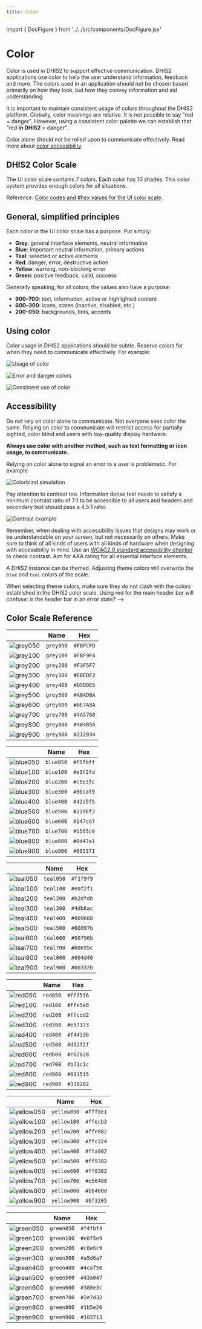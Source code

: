 ```yaml
---
title: Color
---
```


import { DocFigure } from '../../src/components/DocFigure.jsx'

# Color

Color is used in DHIS2 to support effective communication. DHIS2 applications use color to help the user understand information, feedback and more. The colors used in an application should not be chosen based primarily on how they look, but how they convey information and aid understanding.

It is important to maintain consistent usage of colors throughout the DHIS2 platform. Globally, color meanings are relative. It is not possible to say "red = danger". However, using a consistent color palette we can establish that "red **in DHIS2** = danger".

Color alone should not be relied upon to communicate effectively. Read more about [color accessibility](#accessibility).

## DHIS2 Color Scale

<DocFigure src="/images/color/color-scale.png" caption="The UI color scale" alt="Example swatches of the UI color scale"/>

The UI color scale contains 7 colors. Each color has 10 shades. This color system provides enough colors for all situations.

Reference: [Color codes and #hex values for the UI color scale](#color-scale-reference).

## General, simplified principles

Each color in the UI color scale has a purpose. Put simply:

-   **Grey**: general interface elements, neutral information
-   **Blue**: important neutral information, primary actions
-   **Teal**: selected or active elements
-   **Red**: danger, error, destructive action
-   **Yellow**: warning, non-blocking error
-   **Green**: positive feedback, valid, success

Generally speaking, for all colors, the values also have a purpose:

-   **900–700**: text, information, active or highlighted content
-   **600–300**: icons, states (inactive, disabled, etc.)
-   **200–050**: backgrounds, tints, accents

## Using color

Color usage in DHIS2 applications should be subtle. Reserve colors for when they need to communicate effectively. For example:

![Usage of color](/images/color/ex-color-1.png)

![Error and danger colors](/images/color/ex-color-2.png)

![Consistent use of color](/images/color/ex-color-3.png)

## Accessibility

Do not rely on color alone to communicate. Not everyone sees color the same. Relying on color to communicate will restrict access for partially sighted, color blind and users with low-quality display hardware.

**Always use color with another method, such as text formatting or icon usage, to communicate.**

Relying on color alone to signal an error to a user is problematic. For example:

![Colorblind simulation](/images/color/ex-color-4.png)

Pay attention to contrast too. Information dense text needs to satisfy a minimum contrast ratio of 7:1 to be accessible to all users and headers and secondary text should pass a 4.5:1 ratio:

![Contrast example](/images/color/ex-color-5.png)

Remember, when dealing with accessibility issues that designs may work or be understandable on your screen, but not necessarily on others. Make sure to think of all kinds of users with all kinds of hardware when designing with accessibility in mind. Use an [WCAG2.0 standard accessibility checker](http://accessible-colors.com/) to check contrast. Aim for AAA rating for all essential interface elements.

A DHIS2 instance can be themed. Adjusting theme colors will overwrite the `blue` and `teal` colors of the scale.

When selecting theme colors, make sure they do not clash with the colors established in the DHIS2 color scale. Using red for the main header bar will confuse: is the header bar in an error state? -->

## Color Scale Reference

|                                              | Name      | Hex       |
| -------------------------------------------- | --------- | --------- |
| ![grey050](/images/color/color-grey-050.png) | `grey050` | `#FBFCFD` |
| ![grey100](/images/color/color-grey-100.png) | `grey100` | `#F8F9FA` |
| ![grey200](/images/color/color-grey-200.png) | `grey200` | `#F3F5F7` |
| ![grey300](/images/color/color-grey-300.png) | `grey300` | `#E8EDF2` |
| ![grey400](/images/color/color-grey-400.png) | `grey400` | `#D5DDE5` |
| ![grey500](/images/color/color-grey-500.png) | `grey500` | `#A0ADBA` |
| ![grey600](/images/color/color-grey-600.png) | `grey600` | `#6E7A8A` |
| ![grey700](/images/color/color-grey-700.png) | `grey700` | `#4A5768` |
| ![grey800](/images/color/color-grey-800.png) | `grey800` | `#404B5A` |
| ![grey900](/images/color/color-grey-900.png) | `grey900` | `#212934` |

|                                              | Name      | Hex       |
| -------------------------------------------- | --------- | --------- |
| ![blue050](/images/color/color-blue-050.png) | `blue050` | `#f5fbff` |
| ![blue100](/images/color/color-blue-100.png) | `blue100` | `#e3f2fd` |
| ![blue200](/images/color/color-blue-200.png) | `blue200` | `#c5e3fc` |
| ![blue300](/images/color/color-blue-300.png) | `blue300` | `#90caf9` |
| ![blue400](/images/color/color-blue-400.png) | `blue400` | `#42a5f5` |
| ![blue500](/images/color/color-blue-500.png) | `blue500` | `#2196f3` |
| ![blue600](/images/color/color-blue-600.png) | `blue600` | `#147cd7` |
| ![blue700](/images/color/color-blue-700.png) | `blue700` | `#1565c0` |
| ![blue800](/images/color/color-blue-800.png) | `blue800` | `#0d47a1` |
| ![blue900](/images/color/color-blue-900.png) | `blue900` | `#093371` |

|                                              | Name      | Hex       |
| -------------------------------------------- | --------- | --------- |
| ![teal050](/images/color/color-teal-050.png) | `teal050` | `#f1f9f9` |
| ![teal100](/images/color/color-teal-100.png) | `teal100` | `#e0f2f1` |
| ![teal200](/images/color/color-teal-200.png) | `teal200` | `#b2dfdb` |
| ![teal300](/images/color/color-teal-300.png) | `teal300` | `#4db6ac` |
| ![teal400](/images/color/color-teal-400.png) | `teal400` | `#009688` |
| ![teal500](/images/color/color-teal-500.png) | `teal500` | `#00897b` |
| ![teal600](/images/color/color-teal-600.png) | `teal600` | `#00796b` |
| ![teal700](/images/color/color-teal-700.png) | `teal700` | `#00695c` |
| ![teal800](/images/color/color-teal-800.png) | `teal800` | `#004d40` |
| ![teal900](/images/color/color-teal-900.png) | `teal900` | `#00332b` |

|                                            | Name     | Hex       |
| ------------------------------------------ | -------- | --------- |
| ![red050](/images/color/color-red-050.png) | `red050` | `#fff5f6` |
| ![red100](/images/color/color-red-100.png) | `red100` | `#ffe5e8` |
| ![red200](/images/color/color-red-200.png) | `red200` | `#ffcdd2` |
| ![red300](/images/color/color-red-300.png) | `red300` | `#e57373` |
| ![red400](/images/color/color-red-400.png) | `red400` | `#f44336` |
| ![red500](/images/color/color-red-500.png) | `red500` | `#d32f2f` |
| ![red600](/images/color/color-red-600.png) | `red600` | `#c62828` |
| ![red700](/images/color/color-red-700.png) | `red700` | `#b71c1c` |
| ![red800](/images/color/color-red-800.png) | `red800` | `#891515` |
| ![red900](/images/color/color-red-900.png) | `red900` | `#330202` |

|                                                  | Name        | Hex       |
| ------------------------------------------------ | ----------- | --------- |
| ![yellow050](/images/color/color-yellow-050.png) | `yellow050` | `#fff8e1` |
| ![yellow100](/images/color/color-yellow-100.png) | `yellow100` | `#ffecb3` |
| ![yellow200](/images/color/color-yellow-200.png) | `yellow200` | `#ffe082` |
| ![yellow300](/images/color/color-yellow-300.png) | `yellow300` | `#ffc324` |
| ![yellow400](/images/color/color-yellow-400.png) | `yellow400` | `#ffa902` |
| ![yellow500](/images/color/color-yellow-500.png) | `yellow500` | `#ff9302` |
| ![yellow600](/images/color/color-yellow-600.png) | `yellow600` | `#ff8302` |
| ![yellow700](/images/color/color-yellow-700.png) | `yellow700` | `#e56408` |
| ![yellow800](/images/color/color-yellow-800.png) | `yellow800` | `#bb460d` |
| ![yellow900](/images/color/color-yellow-900.png) | `yellow900` | `#6f3205` |

|                                                | Name       | Hex       |
| ---------------------------------------------- | ---------- | --------- |
| ![green050](/images/color/color-green-050.png) | `green050` | `#f4fbf4` |
| ![green100](/images/color/color-green-100.png) | `green100` | `#e8f5e9` |
| ![green200](/images/color/color-green-200.png) | `green200` | `#c8e6c9` |
| ![green300](/images/color/color-green-300.png) | `green300` | `#a5d6a7` |
| ![green400](/images/color/color-green-400.png) | `green400` | `#4caf50` |
| ![green500](/images/color/color-green-500.png) | `green500` | `#43a047` |
| ![green600](/images/color/color-green-600.png) | `green600` | `#388e3c` |
| ![green700](/images/color/color-green-700.png) | `green700` | `#2e7d32` |
| ![green800](/images/color/color-green-800.png) | `green800` | `#1b5e20` |
| ![green900](/images/color/color-green-900.png) | `green900` | `#103713` |
